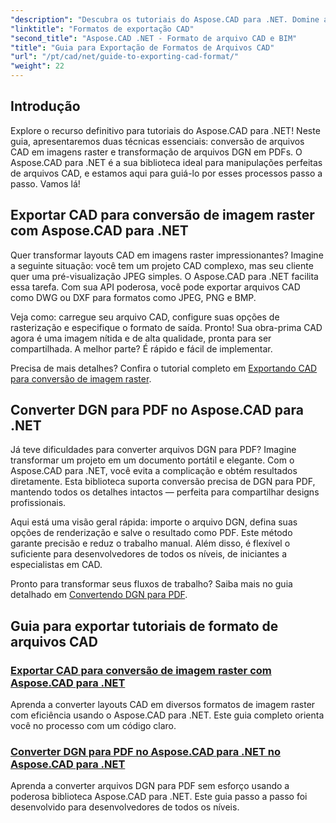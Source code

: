 ```yaml
---
"description": "Descubra os tutoriais do Aspose.CAD para .NET. Domine a exportação de arquivos CAD, a conversão de CAD em imagens raster e a transformação de DGN em PDF sem esforço."
"linktitle": "Formatos de exportação CAD"
"second_title": "Aspose.CAD .NET - Formato de arquivo CAD e BIM"
"title": "Guia para Exportação de Formatos de Arquivos CAD"
"url": "/pt/cad/net/guide-to-exporting-cad-format/"
"weight": 22
---
```


## Introdução

Explore o recurso definitivo para tutoriais do Aspose.CAD para .NET! Neste guia, apresentaremos duas técnicas essenciais: conversão de arquivos CAD em imagens raster e transformação de arquivos DGN em PDFs. O Aspose.CAD para .NET é a sua biblioteca ideal para manipulações perfeitas de arquivos CAD, e estamos aqui para guiá-lo por esses processos passo a passo. Vamos lá!

## Exportar CAD para conversão de imagem raster com Aspose.CAD para .NET  
Quer transformar layouts CAD em imagens raster impressionantes? Imagine a seguinte situação: você tem um projeto CAD complexo, mas seu cliente quer uma pré-visualização JPEG simples. O Aspose.CAD para .NET facilita essa tarefa. Com sua API poderosa, você pode exportar arquivos CAD como DWG ou DXF para formatos como JPEG, PNG e BMP.  

Veja como: carregue seu arquivo CAD, configure suas opções de rasterização e especifique o formato de saída. Pronto! Sua obra-prima CAD agora é uma imagem nítida e de alta qualidade, pronta para ser compartilhada. A melhor parte? É rápido e fácil de implementar.  

Precisa de mais detalhes? Confira o tutorial completo em [Exportando CAD para conversão de imagem raster](./export-cad-to-raster-image-conversion/).  

## Converter DGN para PDF no Aspose.CAD para .NET  
Já teve dificuldades para converter arquivos DGN para PDF? Imagine transformar um projeto em um documento portátil e elegante. Com o Aspose.CAD para .NET, você evita a complicação e obtém resultados diretamente. Esta biblioteca suporta conversão precisa de DGN para PDF, mantendo todos os detalhes intactos — perfeita para compartilhar designs profissionais.  

Aqui está uma visão geral rápida: importe o arquivo DGN, defina suas opções de renderização e salve o resultado como PDF. Este método garante precisão e reduz o trabalho manual. Além disso, é flexível o suficiente para desenvolvedores de todos os níveis, de iniciantes a especialistas em CAD.  

Pronto para transformar seus fluxos de trabalho? Saiba mais no guia detalhado em [Convertendo DGN para PDF](./convert-dgn-to-pdf/).  

## Guia para exportar tutoriais de formato de arquivos CAD
### [Exportar CAD para conversão de imagem raster com Aspose.CAD para .NET](./export-cad-to-raster-image-conversion/)
Aprenda a converter layouts CAD em diversos formatos de imagem raster com eficiência usando o Aspose.CAD para .NET. Este guia completo orienta você no processo com um código claro.
### [Converter DGN para PDF no Aspose.CAD para .NET no Aspose.CAD para .NET](./convert-dgn-to-pdf/)
Aprenda a converter arquivos DGN para PDF sem esforço usando a poderosa biblioteca Aspose.CAD para .NET. Este guia passo a passo foi desenvolvido para desenvolvedores de todos os níveis.